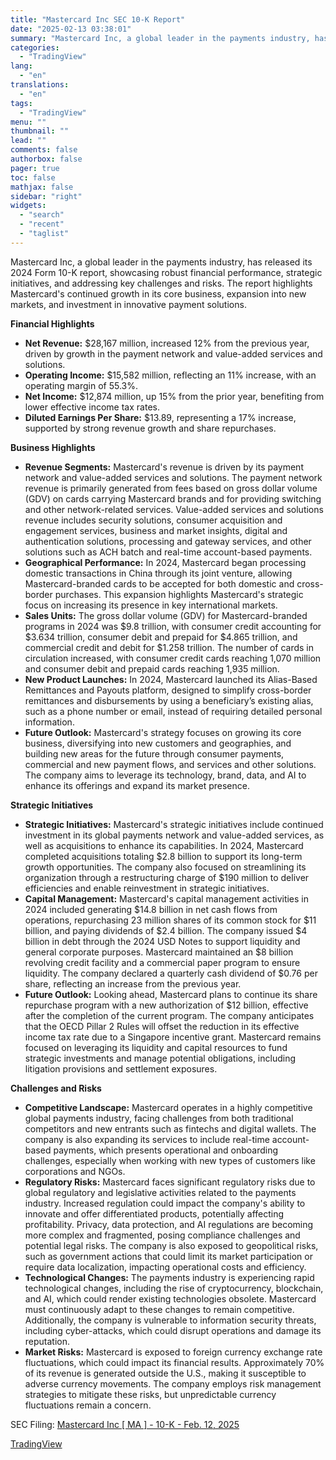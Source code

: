 ```yaml
---
title: "Mastercard Inc SEC 10-K Report"
date: "2025-02-13 03:38:01"
summary: "Mastercard Inc, a global leader in the payments industry, has released its 2024 Form 10-K report, showcasing robust financial performance, strategic initiatives, and addressing key challenges and risks. The report highlights Mastercard's continued growth in its core business, expansion into new markets, and investment in innovative payment solutions. Financial Highlights..."
categories:
  - "TradingView"
lang:
  - "en"
translations:
  - "en"
tags:
  - "TradingView"
menu: ""
thumbnail: ""
lead: ""
comments: false
authorbox: false
pager: true
toc: false
mathjax: false
sidebar: "right"
widgets:
  - "search"
  - "recent"
  - "taglist"
---
```


Mastercard Inc, a global leader in the payments industry, has released its 2024 Form 10-K report, showcasing robust financial performance, strategic initiatives, and addressing key challenges and risks. The report highlights Mastercard's continued growth in its core business, expansion into new markets, and investment in innovative payment solutions.

**Financial Highlights**

* **Net Revenue:** $28,167 million, increased 12% from the previous year, driven by growth in the payment network and value-added services and solutions.
* **Operating Income:** $15,582 million, reflecting an 11% increase, with an operating margin of 55.3%.
* **Net Income:** $12,874 million, up 15% from the prior year, benefiting from lower effective income tax rates.
* **Diluted Earnings Per Share:** $13.89, representing a 17% increase, supported by strong revenue growth and share repurchases.

**Business Highlights**

* **Revenue Segments:** Mastercard's revenue is driven by its payment network and value-added services and solutions. The payment network revenue is primarily generated from fees based on gross dollar volume (GDV) on cards carrying Mastercard brands and for providing switching and other network-related services. Value-added services and solutions revenue includes security solutions, consumer acquisition and engagement services, business and market insights, digital and authentication solutions, processing and gateway services, and other solutions such as ACH batch and real-time account-based payments.
* **Geographical Performance:** In 2024, Mastercard began processing domestic transactions in China through its joint venture, allowing Mastercard-branded cards to be accepted for both domestic and cross-border purchases. This expansion highlights Mastercard's strategic focus on increasing its presence in key international markets.
* **Sales Units:** The gross dollar volume (GDV) for Mastercard-branded programs in 2024 was $9.8 trillion, with consumer credit accounting for $3.634 trillion, consumer debit and prepaid for $4.865 trillion, and commercial credit and debit for $1.258 trillion. The number of cards in circulation increased, with consumer credit cards reaching 1,070 million and consumer debit and prepaid cards reaching 1,935 million.
* **New Product Launches:** In 2024, Mastercard launched its Alias-Based Remittances and Payouts platform, designed to simplify cross-border remittances and disbursements by using a beneficiary’s existing alias, such as a phone number or email, instead of requiring detailed personal information.
* **Future Outlook:** Mastercard's strategy focuses on growing its core business, diversifying into new customers and geographies, and building new areas for the future through consumer payments, commercial and new payment flows, and services and other solutions. The company aims to leverage its technology, brand, data, and AI to enhance its offerings and expand its market presence.

**Strategic Initiatives**

* **Strategic Initiatives:** Mastercard's strategic initiatives include continued investment in its global payments network and value-added services, as well as acquisitions to enhance its capabilities. In 2024, Mastercard completed acquisitions totaling $2.8 billion to support its long-term growth opportunities. The company also focused on streamlining its organization through a restructuring charge of $190 million to deliver efficiencies and enable reinvestment in strategic initiatives.
* **Capital Management:** Mastercard's capital management activities in 2024 included generating $14.8 billion in net cash flows from operations, repurchasing 23 million shares of its common stock for $11 billion, and paying dividends of $2.4 billion. The company issued $4 billion in debt through the 2024 USD Notes to support liquidity and general corporate purposes. Mastercard maintained an $8 billion revolving credit facility and a commercial paper program to ensure liquidity. The company declared a quarterly cash dividend of $0.76 per share, reflecting an increase from the previous year.
* **Future Outlook:** Looking ahead, Mastercard plans to continue its share repurchase program with a new authorization of $12 billion, effective after the completion of the current program. The company anticipates that the OECD Pillar 2 Rules will offset the reduction in its effective income tax rate due to a Singapore incentive grant. Mastercard remains focused on leveraging its liquidity and capital resources to fund strategic investments and manage potential obligations, including litigation provisions and settlement exposures.

**Challenges and Risks**

* **Competitive Landscape:** Mastercard operates in a highly competitive global payments industry, facing challenges from both traditional competitors and new entrants such as fintechs and digital wallets. The company is also expanding its services to include real-time account-based payments, which presents operational and onboarding challenges, especially when working with new types of customers like corporations and NGOs.
* **Regulatory Risks:** Mastercard faces significant regulatory risks due to global regulatory and legislative activities related to the payments industry. Increased regulation could impact the company's ability to innovate and offer differentiated products, potentially affecting profitability. Privacy, data protection, and AI regulations are becoming more complex and fragmented, posing compliance challenges and potential legal risks. The company is also exposed to geopolitical risks, such as government actions that could limit its market participation or require data localization, impacting operational costs and efficiency.
* **Technological Changes:** The payments industry is experiencing rapid technological changes, including the rise of cryptocurrency, blockchain, and AI, which could render existing technologies obsolete. Mastercard must continuously adapt to these changes to remain competitive. Additionally, the company is vulnerable to information security threats, including cyber-attacks, which could disrupt operations and damage its reputation.
* **Market Risks:** Mastercard is exposed to foreign currency exchange rate fluctuations, which could impact its financial results. Approximately 70% of its revenue is generated outside the U.S., making it susceptible to adverse currency movements. The company employs risk management strategies to mitigate these risks, but unpredictable currency fluctuations remain a concern.

SEC Filing: [Mastercard Inc [ MA ] - 10-K - Feb. 12, 2025](https://www.sec.gov/Archives/edgar/data/1141391/000114139125000011/ma-20241231.htm)

[TradingView](https://www.tradingview.com/news/tradingview:ff17e7ba136c1:0-mastercard-inc-sec-10-k-report/)
